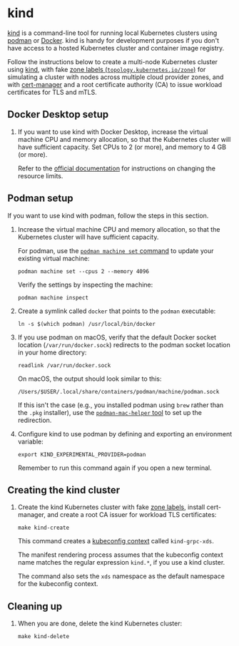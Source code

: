 # kind

[kind](https://kind.sigs.k8s.io/) is a command-line tool for running local
Kubernetes clusters using [podman](https://podman.io/) or
[Docker](https://www.docker.com/).
kind is handy for development purposes if you don't have access to a hosted
Kubernetes cluster and container image registry.

Follow the instructions below to create a multi-node Kubernetes cluster using
[kind](docs/kind.md), with fake
[zone labels (`topology.kubernetes.io/zone`)](https://kubernetes.io/docs/reference/labels-annotations-taints/#topologykubernetesiozone)
for simulating a cluster with nodes across multiple cloud provider zones, and
with [cert-manager](https://cert-manager.io/docs/) and a root certificate
authority (CA) to issue workload certificates for TLS and mTLS.

## Docker Desktop setup

1.  If you want to use kind with Docker Desktop, increase the virtual machine
    CPU and memory allocation, so that the Kubernetes cluster will have
    sufficient capacity. Set CPUs to 2 (or more), and memory to 4 GB (or more).

    Refer to the
    [official documentation](https://docs.docker.com/desktop/settings/mac/#resources)
    for instructions on changing the resource limits.

## Podman setup

If you want to use kind with podman, follow the steps in this section.

1.  Increase the virtual machine CPU and memory allocation, so that the
    Kubernetes cluster will have sufficient capacity.

    For podman, use the
    [`podman machine set` command](https://docs.podman.io/en/latest/markdown/podman-machine-set.1.html)
    to update your existing virtual machine:

    ```shell
    podman machine set --cpus 2 --memory 4096
    ```

    Verify the settings by inspecting the machine:

    ```shell
    podman machine inspect
    ```

2.  Create a symlink called `docker` that points to the `podman` executable:

    ```shell
    ln -s $(which podman) /usr/local/bin/docker
    ```

3.  If you use podman on macOS, verify that the default Docker socket location
    (`/var/run/docker.sock`) redirects to the podman socket location in your
    home directory:

    ```shell
    readlink /var/run/docker.sock
    ```

    On macOS, the output should look similar to this:

    ```
    /Users/$USER/.local/share/containers/podman/machine/podman.sock
    ```

    If this isn't the case (e.g., you installed podman using `brew` rather
    than the `.pkg` installer), use the
    [`podman-mac-helper` tool](https://podman-desktop.io/docs/migrating-from-docker/using-podman-mac-helper)
    to set up the redirection.

4.  Configure kind to use podman by defining and exporting an environment
    variable:

    ```shell
    export KIND_EXPERIMENTAL_PROVIDER=podman
    ```

    Remember to run this command again if you open a new terminal.

## Creating the kind cluster

1.  Create the kind Kubernetes cluster with fake
    [zone labels](https://kubernetes.io/docs/reference/labels-annotations-taints/#topologykubernetesiozone),
    install cert-manager, and create a root CA issuer for workload TLS
    certificates:

    ```shell
    make kind-create
    ```

    This command creates a
    [kubeconfig context](https://kubernetes.io/docs/concepts/configuration/organize-cluster-access-kubeconfig/#context)
    called `kind-grpc-xds`.

    The manifest rendering process assumes that the kubeconfig context name
    matches the regular expression `kind.*`, if you use a kind cluster.

    The command also sets the `xds` namespace as the default namespace
    for the kubeconfig context.

## Cleaning up

1.  When you are done, delete the kind Kubernetes cluster:

    ```shell
    make kind-delete
    ```
